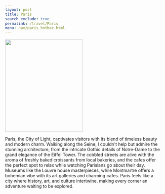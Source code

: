 ```yaml
---
layout: post 
title: Paris
search_exclude: true
permalink: /travel/Paris
menu: nav/paris_hotbar.html
---
```


<img src="{{site.baseurl}}/images/eiffel_paris.jpg" height="300" width="250">

Paris, the City of Light, captivates visitors with its blend of timeless beauty and modern charm. Walking along the Seine, I couldn't help but admire the stunning architecture, from the intricate Gothic details of Notre-Dame to the grand elegance of the Eiffel Tower. The cobbled streets are alive with the aroma of freshly baked croissants from local bakeries, and the cafes offer the perfect spot to relax while watching Parisians go about their day. Museums like the Louvre house masterpieces, while Montmartre offers a bohemian vibe with its art galleries and charming cafes. Paris feels like a city where history, art, and culture intertwine, making every corner an adventure waiting to be explored.